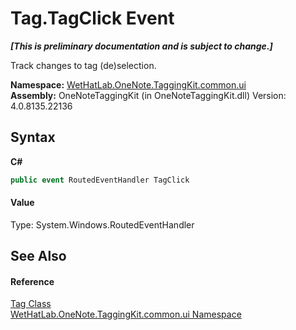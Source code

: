 # Tag.TagClick Event
 _**\[This is preliminary documentation and is subject to change.\]**_

Track changes to tag (de)selection.

**Namespace:**&nbsp;<a href="043a9407-ac38-b3ac-7348-a6090af495ad.md">WetHatLab.OneNote.TaggingKit.common.ui</a><br />**Assembly:**&nbsp;OneNoteTaggingKit (in OneNoteTaggingKit.dll) Version: 4.0.8135.22136

## Syntax

**C#**<br />
``` C#
public event RoutedEventHandler TagClick
```


#### Value
Type: System.Windows.RoutedEventHandler

## See Also


#### Reference
<a href="ccad44e0-dbf5-fa4d-f494-ab321df93f82.md">Tag Class</a><br /><a href="043a9407-ac38-b3ac-7348-a6090af495ad.md">WetHatLab.OneNote.TaggingKit.common.ui Namespace</a><br />